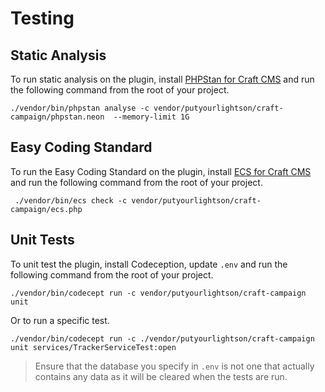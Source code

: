 # Testing

## Static Analysis

To run static analysis on the plugin, install [PHPStan for Craft CMS](https://github.com/craftcms/phpstan) and run the following command from the root of your project.

```shell
./vendor/bin/phpstan analyse -c vendor/putyourlightson/craft-campaign/phpstan.neon  --memory-limit 1G
```

## Easy Coding Standard

To run the Easy Coding Standard on the plugin, install [ECS for Craft CMS](https://github.com/craftcms/ecs) and run the following command from the root of your project.

```shell
 ./vendor/bin/ecs check -c vendor/putyourlightson/craft-campaign/ecs.php
```

## Unit Tests

To unit test the plugin, install Codeception, update `.env` and run the following command from the root of your project.

```shell
./vendor/bin/codecept run -c vendor/putyourlightson/craft-campaign unit
```

Or to run a specific test.

```shell
./vendor/bin/codecept run -c ./vendor/putyourlightson/craft-campaign unit services/TrackerServiceTest:open
```

> Ensure that the database you specify in `.env` is not one that actually contains any data as it will be cleared when the tests are run. 
